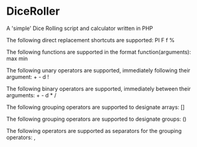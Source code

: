 # DiceRoller
A 'simple' Dice Rolling script and calculator written in PHP

The following direct replacement shortcuts are supported:
PI
F
f
%

The following functions are supported in the format function(arguments):
max
min

The following unary operators are supported, immediately following their argument:
+
\-
d
!

The following binary operators are supported, immediately between their arguments:
+
\-
d
*
/

The following grouping operators are supported to designate arrays:
[]

The following grouping operators are supported to designate groups:
()

The following operators are supported as separators for the grouping operators:
,
